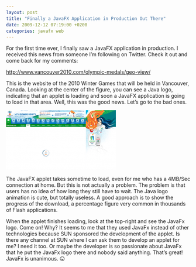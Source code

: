 ```yaml
---
layout: post
title: "Finally a JavaFX Application in Production Out There"
date: 2009-12-12 07:19:00 +0200
categories: javafx web
---
```


For the first time ever, I finally saw a JavaFX application in production. I received this news from someone I’m following on Twitter. Check it out and come back for my comments:

<a href="http://www.vancouver2010.com/olympic-medals/geo-view/" target="_blank">http://www.vancouver2010.com/olympic-medals/geo-view/</a>

This is the website of the 2010 Winter Games that will be held in Vancouver, Canada. Looking at the center of the figure, you can see a Java logo, indicating that an applet is loading and soon a JavaFX application is going to load in that area. Well, this was the good news. Let’s go to the bad ones.

![vancouver-website-300x162.png](/images/posts/vancouver-website-300x162.png)

The JavaFX applet takes sometime to load, even for me who has a 4MB/Sec connection at home. But this is not actually a problem. The problem is that users has no idea of how long they still have to wait. The Java logo animation is cute, but totally useless. A good approach is to show the progress of the download, a percentage figure very common in thousands of Flash applications.

When the applet finishes loading, look at the top-right and see the JavaFx logo. Come on! Why? It seems to me that they used JavaFx instead of other technologies because SUN sponsored the development of the applet. Is there any channel at SUN where I can ask them to develop an applet for me? I need it too. Or maybe the developer is so passionate about JavaFx that he put the JavaFx logo there and nobody said anything. That’s great! JavaFx is unanimous. 😛
